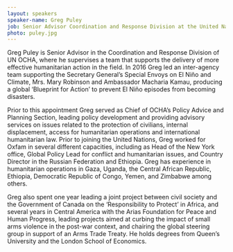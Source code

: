 ```yaml
---
layout: speakers
speaker-name: Greg Puley
job: Senior Advisor Coordination and Response Division at the United Nations Office for the Coordination of Humanitarian Affairs (OCHA)
photo: puley.jpg
---
```

Greg Puley is Senior Advisor in the Coordination and Response Division of UN OCHA, where he supervises a team that supports the delivery of more effective humanitarian action in the field. In 2016 Greg led an inter-agency team supporting the Secretary General’s Special Envoys on El Niño and Climate, Mrs. Mary Robinson and Ambassador Macharia Kamau, producing a global ‘Blueprint for Action’ to prevent El Niño episodes from becoming disasters.

Prior to this appointment Greg served as Chief of OCHA’s Policy Advice and Planning Section, leading policy development and providing advisory services on issues related to the protection of civilians, internal displacement, access for humanitarian operations and international humanitarian law. Prior to joining the United Nations, Greg worked for Oxfam in several different capacities, including as Head of the New York office, Global Policy Lead for conflict and humanitarian issues, and Country Director in the Russian Federation and Ethiopia. Greg has experience in humanitarian operations in Gaza, Uganda, the Central African Republic, Ethiopia, Democratic Republic of Congo, Yemen, and Zimbabwe among others.

Greg also spent one year leading a joint project between civil society and the Government of Canada on the ‘Responsibility to Protect’ in Africa, and several years in Central America with the Arias Foundation for Peace and Human Progress, leading projects aimed at curbing the impact of small arms violence in the post-war context, and chairing the global steering group in support of an Arms Trade Treaty. He holds degrees from Queen’s University and the London School of Economics.
